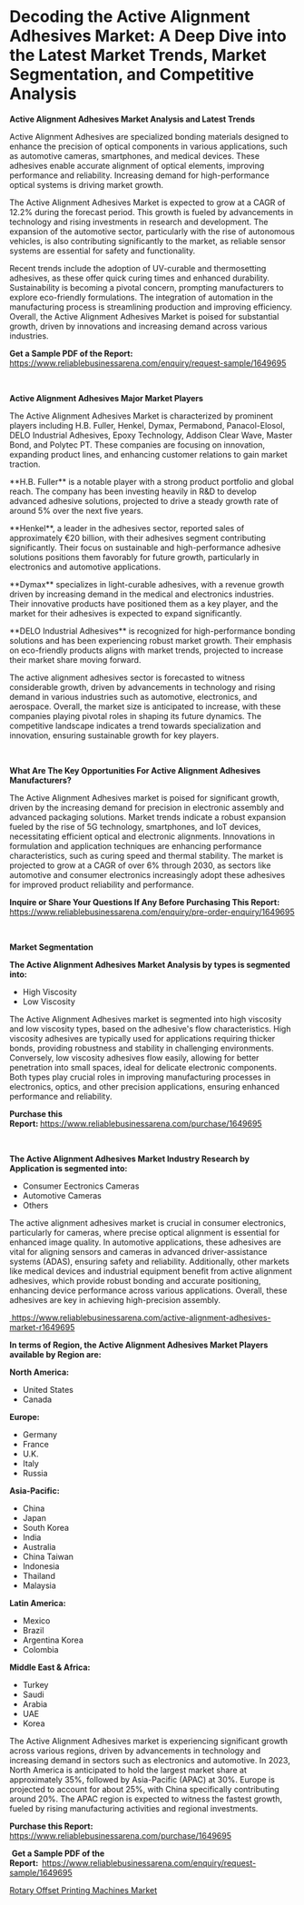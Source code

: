 <p><h1>Decoding the Active Alignment Adhesives Market: A Deep Dive into the Latest Market Trends, Market Segmentation, and Competitive Analysis</h1></p><p><strong>Active Alignment Adhesives Market Analysis and Latest Trends</strong></p>
<p><p>Active Alignment Adhesives are specialized bonding materials designed to enhance the precision of optical components in various applications, such as automotive cameras, smartphones, and medical devices. These adhesives enable accurate alignment of optical elements, improving performance and reliability. Increasing demand for high-performance optical systems is driving market growth.</p><p>The Active Alignment Adhesives Market is expected to grow at a CAGR of 12.2% during the forecast period. This growth is fueled by advancements in technology and rising investments in research and development. The expansion of the automotive sector, particularly with the rise of autonomous vehicles, is also contributing significantly to the market, as reliable sensor systems are essential for safety and functionality.</p><p>Recent trends include the adoption of UV-curable and thermosetting adhesives, as these offer quick curing times and enhanced durability. Sustainability is becoming a pivotal concern, prompting manufacturers to explore eco-friendly formulations. The integration of automation in the manufacturing process is streamlining production and improving efficiency. Overall, the Active Alignment Adhesives Market is poised for substantial growth, driven by innovations and increasing demand across various industries.</p></p>
<p><strong>Get a Sample PDF of the Report:&nbsp;</strong> <a href="https://www.reliablebusinessarena.com/enquiry/request-sample/1649695?utm_campaign=3015&utm_medium=2&utm_source=Github&utm_content=ia&utm_term=26032025&utm_id=active-alignment-adhesives">https://www.reliablebusinessarena.com/enquiry/request-sample/1649695</a></p>
<p>&nbsp;</p>
<p><strong>Active Alignment Adhesives Major Market Players</strong></p>
<p><p>The Active Alignment Adhesives Market is characterized by prominent players including H.B. Fuller, Henkel, Dymax, Permabond, Panacol-Elosol, DELO Industrial Adhesives, Epoxy Technology, Addison Clear Wave, Master Bond, and Polytec PT. These companies are focusing on innovation, expanding product lines, and enhancing customer relations to gain market traction.</p><p>**H.B. Fuller** is a notable player with a strong product portfolio and global reach. The company has been investing heavily in R&D to develop advanced adhesive solutions, projected to drive a steady growth rate of around 5% over the next five years. </p><p>**Henkel**, a leader in the adhesives sector, reported sales of approximately €20 billion, with their adhesives segment contributing significantly. Their focus on sustainable and high-performance adhesive solutions positions them favorably for future growth, particularly in electronics and automotive applications.</p><p>**Dymax** specializes in light-curable adhesives, with a revenue growth driven by increasing demand in the medical and electronics industries. Their innovative products have positioned them as a key player, and the market for their adhesives is expected to expand significantly.</p><p>**DELO Industrial Adhesives** is recognized for high-performance bonding solutions and has been experiencing robust market growth. Their emphasis on eco-friendly products aligns with market trends, projected to increase their market share moving forward.</p><p>The active alignment adhesives sector is forecasted to witness considerable growth, driven by advancements in technology and rising demand in various industries such as automotive, electronics, and aerospace. Overall, the market size is anticipated to increase, with these companies playing pivotal roles in shaping its future dynamics. The competitive landscape indicates a trend towards specialization and innovation, ensuring sustainable growth for key players.</p></p>
<p>&nbsp;</p>
<p><strong>What Are The Key Opportunities For Active Alignment Adhesives Manufacturers?</strong></p>
<p><p>The Active Alignment Adhesives market is poised for significant growth, driven by the increasing demand for precision in electronic assembly and advanced packaging solutions. Market trends indicate a robust expansion fueled by the rise of 5G technology, smartphones, and IoT devices, necessitating efficient optical and electronic alignments. Innovations in formulation and application techniques are enhancing performance characteristics, such as curing speed and thermal stability. The market is projected to grow at a CAGR of over 6% through 2030, as sectors like automotive and consumer electronics increasingly adopt these adhesives for improved product reliability and performance.</p></p>
<p><strong>Inquire or Share Your Questions If Any Before Purchasing This Report:</strong> <a href="https://www.reliablebusinessarena.com/enquiry/pre-order-enquiry/1649695?utm_campaign=3015&utm_medium=2&utm_source=Github&utm_content=ia&utm_term=26032025&utm_id=active-alignment-adhesives">https://www.reliablebusinessarena.com/enquiry/pre-order-enquiry/1649695</a></p>
<p>&nbsp;</p>
<p><strong>Market Segmentation</strong></p>
<p><strong>The Active Alignment Adhesives Market Analysis by types is segmented into:</strong></p>
<p><ul><li>High Viscosity</li><li>Low Viscosity</li></ul></p>
<p><p>The Active Alignment Adhesives market is segmented into high viscosity and low viscosity types, based on the adhesive's flow characteristics. High viscosity adhesives are typically used for applications requiring thicker bonds, providing robustness and stability in challenging environments. Conversely, low viscosity adhesives flow easily, allowing for better penetration into small spaces, ideal for delicate electronic components. Both types play crucial roles in improving manufacturing processes in electronics, optics, and other precision applications, ensuring enhanced performance and reliability.</p></p>
<p><strong>Purchase this Report:&nbsp;</strong><a href="https://www.reliablebusinessarena.com/purchase/1649695?utm_campaign=3015&utm_medium=2&utm_source=Github&utm_content=ia&utm_term=26032025&utm_id=active-alignment-adhesives">https://www.reliablebusinessarena.com/purchase/1649695</a></p>
<p>&nbsp;</p>
<p><strong>The Active Alignment Adhesives Market Industry Research by Application is segmented into:</strong></p>
<p><ul><li>Consumer Eectronics Cameras</li><li>Automotive Cameras</li><li>Others</li></ul></p>
<p><p>The active alignment adhesives market is crucial in consumer electronics, particularly for cameras, where precise optical alignment is essential for enhanced image quality. In automotive applications, these adhesives are vital for aligning sensors and cameras in advanced driver-assistance systems (ADAS), ensuring safety and reliability. Additionally, other markets like medical devices and industrial equipment benefit from active alignment adhesives, which provide robust bonding and accurate positioning, enhancing device performance across various applications. Overall, these adhesives are key in achieving high-precision assembly.</p></p>
<p><a href="https://www.reliablebusinessarena.com/active-alignment-adhesives-market-r1649695?utm_campaign=3015&utm_medium=2&utm_source=Github&utm_content=ia&utm_term=26032025&utm_id=active-alignment-adhesives">&nbsp;https://www.reliablebusinessarena.com/active-alignment-adhesives-market-r1649695</a></p>
<p><strong>In terms of Region, the Active Alignment Adhesives Market Players available by Region are:</strong></p>
<p>
    <p> <strong> North America: </strong>
        <ul>
            <li>United States</li>
            <li>Canada</li>
        </ul>
        </p> 
    <p> <strong> Europe: </strong>
        <ul>
            <li>Germany</li>
            <li>France</li>
            <li>U.K.</li>
            <li>Italy</li>
            <li>Russia</li>
        </ul>
        </p> 
    <p> <strong> Asia-Pacific: </strong>
        <ul>
            <li>China</li>
            <li>Japan</li>
            <li>South Korea</li>
            <li>India</li>
            <li>Australia</li>
            <li>China Taiwan</li>
            <li>Indonesia</li>
            <li>Thailand</li>
            <li>Malaysia</li>
        </ul>
        </p> 
    <p> <strong> Latin America: </strong>
        <ul>
            <li>Mexico</li>
            <li>Brazil</li>
            <li>Argentina Korea</li>
            <li>Colombia</li>
        </ul>
        </p> 
    <p> <strong> Middle East & Africa: </strong>
        <ul>
            <li>Turkey</li>
            <li>Saudi</li>
            <li>Arabia</li>
            <li>UAE</li>
            <li>Korea</li>
        </ul>
    </p>
    </p>
<p><p>The Active Alignment Adhesives market is experiencing significant growth across various regions, driven by advancements in technology and increasing demand in sectors such as electronics and automotive. In 2023, North America is anticipated to hold the largest market share at approximately 35%, followed by Asia-Pacific (APAC) at 30%. Europe is projected to account for about 25%, with China specifically contributing around 20%. The APAC region is expected to witness the fastest growth, fueled by rising manufacturing activities and regional investments.</p></p>
<p><strong>Purchase this Report: </strong><a href="https://www.reliablebusinessarena.com/purchase/1649695?utm_campaign=3015&utm_medium=2&utm_source=Github&utm_content=ia&utm_term=26032025&utm_id=active-alignment-adhesives">https://www.reliablebusinessarena.com/purchase/1649695</a></p>
<p>&nbsp;<strong>Get a Sample PDF of the Report:&nbsp;&nbsp;</strong><a href="https://www.reliablebusinessarena.com/enquiry/request-sample/1649695?utm_campaign=3015&utm_medium=2&utm_source=Github&utm_content=ia&utm_term=26032025&utm_id=active-alignment-adhesives">https://www.reliablebusinessarena.com/enquiry/request-sample/1649695</a></p>
<p><strong></strong></p>
<p><p><a href="https://github.com/voigttyagi/Market-Research-Report-List-1/blob/main/rotary-offset-printing-machines-market.md?utm_campaign=3015&utm_medium=2&utm_source=Github&utm_content=ia&utm_term=26032025&utm_id=active-alignment-adhesives">Rotary Offset Printing Machines Market</a></p></p>